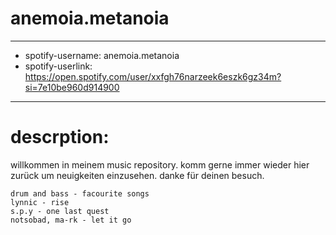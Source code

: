 # anemoia.metanoia

---

- spotify-username: anemoia.metanoia
- spotify-userlink: https://open.spotify.com/user/xxfgh76narzeek6eszk6gz34m?si=7e10be960d914900

---

# descrption: 
<p>
willkommen in meinem music repository. komm gerne immer wieder hier zurück um neuigkeiten einzusehen. danke für deinen besuch.
</p>

```
drum and bass - facourite songs
lynnic - rise
s.p.y - one last quest
notsobad, ma-rk - let it go
```
